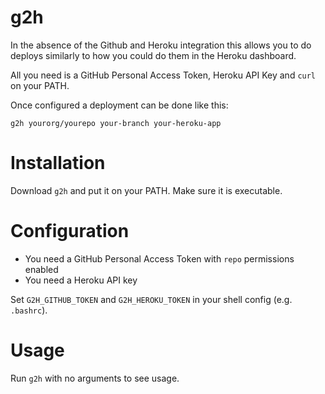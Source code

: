 # g2h
In the absence of the Github and Heroku integration this allows you to do deploys similarly to how you could do them in the Heroku dashboard.

All you need is a GitHub Personal Access Token, Heroku API Key and `curl` on your PATH.

Once configured a deployment can be done like this:
```
g2h yourorg/yourepo your-branch your-heroku-app
```

# Installation
Download `g2h` and put it on your PATH. Make sure it is executable.

# Configuration
- You need a GitHub Personal Access Token with `repo` permissions enabled
- You need a Heroku API key

Set `G2H_GITHUB_TOKEN` and `G2H_HEROKU_TOKEN` in your shell config (e.g. `.bashrc`).

# Usage
Run `g2h` with no arguments to see usage.
